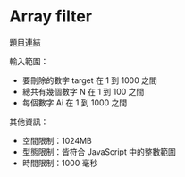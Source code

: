 # Array filter

[題目連結](https://oj.lidemy.com/problem/1037)


輸入範圍：
- 要刪除的數字 target 在 1 到 1000 之間
- 總共有幾個數字 N 在 1 到 100 之間
- 每個數字 Ai 在 1 到 1000 之間

其他資訊：
- 空間限制：1024MB
- 型態限制：皆符合 JavaScript 中的整數範圍
- 時間限制：1000 毫秒